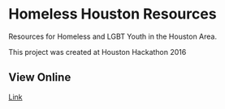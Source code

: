 # Homeless Houston Resources
Resources for Homeless and LGBT Youth in the Houston Area.

This project was created at Houston Hackathon 2016
## View Online
[Link](http://ealdana.com/hackathon2016/ "Homeless Houston Resources")
